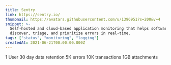 ```yaml
---
title: Sentry
link: https://sentry.io/
thumbnail: https://avatars.githubusercontent.com/u/1396951?s=200&v=4
snippet: >-
  Self-hosted and cloud-based application monitoring that helps software teams
  discover, triage, and prioritize errors in real-time.
tags: ["status", "monitoring", "logging"]
createdAt: 2021-06-21T00:00:00.000Z
---
```

1 User
30 day data retention
5K errors
10K transactions
1GB attachments